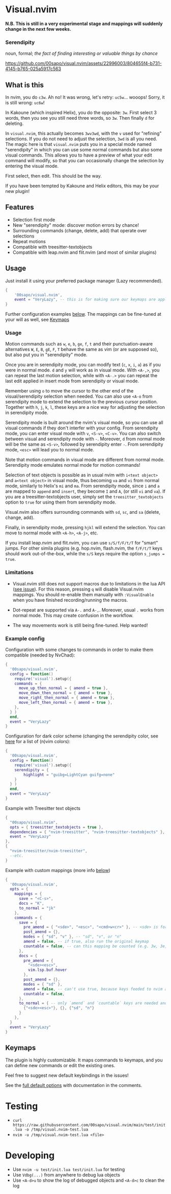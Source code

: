 # Visual.nvim

**N.B. This is still in a very experimental stage and mappings will
suddenly change in the next few weeks.** 

### Serendipity

noun,  formal; _the fact of finding interesting or valuable things by chance_

https://github.com/00sapo/visual.nvim/assets/22996003/804655f4-b731-4145-b765-025a5917c563

## What is this
In nvim, you do `c3w`. Ah no! It was wrong, let's retry: `uc5w`... wooops! Sorry, it
is still wrong: `uc6w`!

In Kakoune (which inspired Helix), you do the opposite: `3w`. First select 3
words, then you see you still need three words, so `3w`. Then finally `d` for
deleting.

In `visual.nvim`, this actually becomes `3wv3wd`, with the `v` used for
"refining" selections. If you do not need to adjust the selection, `3wd` is all
you need. The magic here is that `visual.nvim` puts you in a special mode named
"serendipity" in which you can use some normal commands but also some visual commands.
This allows you to have a preview of what your edit command will modify, so that you
can occasionally change the selection by entering the visual mode.

First select, then edit. This should be the way.

If you have been tempted by Kakoune and Helix editors, this may be your new plugin!

## Features

* Selection first mode
* New "serendipity" mode: discover motion errors by chance!
* Surrounding commands (change, delete, add) that operate over selections
* Repeat motions
* Compatible with treesitter-textobjects
* Compatible with leap.nvim and flit.nvim (and most of similar plugins)

## Usage

Just install it using your preferred package manager (Lazy recommended).

```lua
{ 
    '00sapo/visual.nvim',
    event = "VeryLazy", -- this is for making sure our keymaps are applied after the others: we call the previous mapppings, but other plugins/configs usually not!
}
```

Further configuration examples [below](#example-config). The mappings can be fine-tuned at your will as well,
see [Keymaps](#keymaps)

### Usage

Motion commands such as `w`, `e`, `b`, `ge`, `f`, `t` and their punctuation-aware alternatives
`W`, `E`, `B`, `gE`, `F`, `T` behave the same as vim (or are supposed so), but also put you in
"serendipity" mode.

Once you are in serendipity mode, you can modify text (`c`, `x`, `i`, `a`) as if you were in normal mode. `d` and `y` will work as in visual mode. With `<A-,>`, you can repeat the last motion selection, while with `<A-.>` you can repeat the last edit applied in insert mode from serendipity or visual mode.

Remember using `o` to move the cursor to the other end of the visual/serendipity
selection when needed. You can also use `<A-o` from serendipity mode to extend the selection to the previous cursor position. Together with `h`, `j`, `k`, `l`, these keys are a nice way for adjusting the selection in serendipity mode.

Serendipity mode is built around the nvim's visual mode, so you can use all
visual commands if they don't interfer with your config.
From serendipity mode, you can enter visual mode with `v`, `<S-v>`, `<C-v>`. You can
also switch between visual and serendipity mode with `-`. Moreover, `d` from normal mode
will be the same as `<S-v>`, followed by serendipity enter `-`.
From serendipity mode, `<esc>` will lead you to normal mode.

Note that motion commands in visual mode are different from normal mode.
Serendipity mode emulates normal mode for motion commands!

Selection of text objects is possible as in usual nvim with `i<text object>` and `a<text object>` in visual mode, thus becoming `va` and `vi` from normal mode, similarly to Helix's `mi` and `ma`. From serendipity mode, since `i` and `a` are mapped to `append` and `insert`, they become `I` and `A`, (or still `vi` and `va`). If you are a treesitter-textobjects user, simply set the `treesitter_textobjects` option to `true` for using them from serendipity mode.

Visual.nvim also offers surrounding commands with `sd`, `sc`, and `sa` (delete, change, add).

Finally, in serendipity mode, pressing `hjkl` will extend the selection. You can move to
normal mode with `<A-h>`, `<A-j>`, etc.

If you install leap.nvim and flit.nvim, you can use `s/S/f/F/t/T` for "smart" jumps. For other simila plugins (e.g. hop.nvim, flash.nvim, the `f/F/t/T` keys should work out-of-the-box, while the `s/S` keys require the option `s_jumps = true`.

### Limitations

* Visual.nvim still does not support macros due to limitations in the lua API ([see
issue](https://github.com/00sapo/visual.nvim/issues/7)). For this reason, pressing `q` will disable
Visual.nvim mappings. You should re-enable them manually with `:VisualEnable` when you
have finished recording/running the macros.

* Dot-repeat are supported via `A-.` and `A-,`. Moreover, usual `.` works from normal
mode. This may create confusion in the workflow.

* The way movements work is still being fine-tuned. Help wanted!


### Example config

Configuration with some changes to commands in order to make them compatible (needed by
NvChad):
```lua
{
  '00sapo/visual.nvim',
  config = function()
    require('visual').setup({
    commands = {
      move_up_then_normal = { amend = true },
      move_down_then_normal = { amend = true },
      move_right_then_normal = { amend = true },
      move_left_then_normal = { amend = true },
    },
  } )
  end,
  event = "VeryLazy"
}
```

Configuration for dark color scheme (changing the serendipity color, see [here](https://web.archive.org/web/20230321113552/https://codeyarns.com/tech/2011-07-29-vim-chart-of-color-names.html) for a list of (n)vim colors):
```lua
{
  '00sapo/visual.nvim',
  config = function()
    require('visual').setup({
    serendipity = {
        highlight = "guibg=LightCyan guifg=none"
    }
  } )
  end,
  event = "VeryLazy"
}
```

Example with Treesitter text objects
```lua
{
  "00sapo/visual.nvim",
  opts = { treesitter_textobjects = true },
  dependencies = { "nvim-treesitter", "nvim-treesitter-textobjects" }, -- this is needed so that visual.nvim is loaded *afterwards* Treesitter
  event = "VeryLazy"
},
{
  "nvim-treesitter/nvim-treesitter",
  --etc.
}
```

Example with custom mappings (more info [below](#keymaps))
```lua
{
  '00sapo/visual.nvim',
  opts = {
    mappings = {
      save = "<C-s>",
      docs = "K",
      to_normal = "jk"
    },
    commands = {
      save = {
        pre_amend = { "<sde>", "<esc>", "<cmd>w<cr>" }, -- <sde> is for exiting serendipity, also <sdi> for init it and <sdt> for toggling
        post_amend = {},
        modes = { "sd", "v" }, -- "sd", "v", or "n"
        amend = false, -- if true, also run the original keymap
        countable = false, -- can this mapping be counted (e.g. 3w, 3e, etc.)
      },
      docs = {
        pre_amend = {
          "<sde><esc>",
          vim.lsp.buf.hover
        },
        post_amend = {},
        modes = { "sd" },
        amend = false, -- can't use true, because keys feeded to nvim are the mode seen by `K` is visual even after <esc>. Same issue as macros.
        countable = false,
      },
      to_normal = { -- only `amend` and `countable` keys are needed and only if true
        {"<sde><esc>"}, {}, {"sd", "n"}
      }
    },
  }
  event = "VeryLazy"
}
```


## Keymaps

The plugin is highly customizable. It maps commands to keymaps, and you can define new
commands or edit the existing ones.

Feel free to suggest new default keybindings in the issues!

See the [full default options](https://github.com/00sapo/visual.nvim/blob/main/lua/visual/defaults.lua) with documentation in the comments.

# Testing

* `curl https://raw.githubusercontent.com/00sapo/visual.nvim/main/test/init.lua -o /tmp/visual.nvim-test.lua`
* `nvim -u /tmp/visual.nvim-test.lua <file>`

# Developing

* Use `nvim -u test/init.lua test/init.lua` for testing
* Use `Vdbg(...)` from anywhere to debug lua objects
* Use `<A-d>u` to show the log of debugged objects and `<A-d>c` to clean the log
